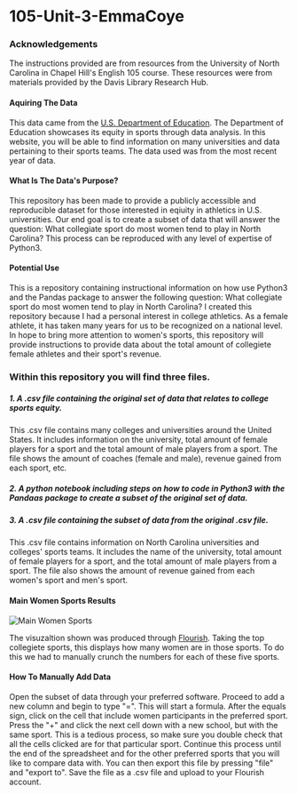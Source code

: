 # 105-Unit-3-EmmaCoye

### Acknowledgements
The instructions provided are from resources from the University of North Carolina in Chapel Hill's English 105 course. These resources were from materials provided by the Davis Library Research Hub.

#### Aquiring The Data  
This data came from the [U.S. Department of Education](https://ope.ed.gov/athletics/#/). The Department of Education showcases its equity in sports through data analysis. In this website, you will be able to find information on many universities and data pertaining to their sports teams. The data used was from the most recent year of data. 

#### What Is The Data's Purpose? 
This repository has been made to provide a publicly accessible and reproducible dataset for those interested in eqiuity in athletics in U.S. universities.  Our end goal is to create a subset of data that will answer the question: What collegiate sport do most women tend to play in North Carolina? This process can be reproduced with any level of expertise of Python3.

#### Potential Use
This is a repository containing instructional information on how use Python3 and the Pandas package to answer the following question: What collegiate sport do most women tend to play in North Carolina? I created this repository because I had a personal interest in college athletics. As a female athlete, it has taken many years for us to be recognized on a national level. In hope to bring more attention to women's sports, this repository will provide instructions to provide data about the total amount of collegiete female athletes and their sport's revenue.

### Within this repository you will find three files. 

##### 1. A .csv file containing the original set of data that relates to college sports equity.
This .csv file contains many colleges and universities around the United States. It includes information on the university, total amount of female players for a sport and the total amount of male players from a sport. The file shows the amount of coaches (female and male), revenue gained from each sport, etc.

##### 2. A python notebook including steps on how to code in Python3 with the Pandaas package to create a subset of the original set of data.

##### 3. A .csv file containing the subset of data from the original .csv file.
This .csv file contains information on North Carolina universities and colleges' sports teams. It includes the name of the university, total amount of female players for a sport, and the total amount of male players from a sport. The file also shows the amount of revenue gained from each women's sport and men's sport.


#### Main Women Sports Results
![Main Women Sports](https://user-images.githubusercontent.com/118199042/202936609-38dadd66-a4f1-4efd-be9e-7e093073784e.png)

The visuzaltion shown was produced through [Flourish](https://flourish.studio/). Taking the top collegiete sports, this displays how many women are in those sports. To do this we had to manually crunch the numbers for each of these five sports. 

#### How To Manually Add Data
Open the subset of data through your preferred software. Proceed to add a new column and begin to type "=". This will start a formula. After the equals sign, click on the cell that include women participants in the preferred sport. Press the "+" and click the next cell down with a new school, but with the same sport. This is a tedious process, so make sure you double check that all the cells clicked are for that particular sport. Continue this process until the end of the spreadsheet and for the other preferred sports that you will like to compare data with. You can then export this file by pressing "file" and "export to". Save the file as a .csv file and upload to your Flourish account. 



